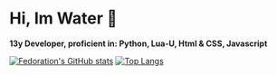# Hi, Im Water 💎
**13y Developer, proficient in: Python, Lua-U, Html & CSS, Javascript**

[![Fedoration's GitHub stats](https://github-readme-stats.vercel.app/api?username=Fedorations)](https://github.com/Fedorations/github-readme-stats)
[![Top Langs](https://github-readme-stats.vercel.app/api/top-langs/?username=Fedorations)](https://github.com/Fedorations/github-readme-stats)
